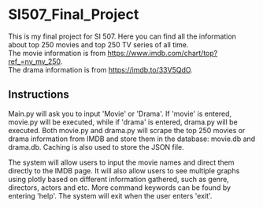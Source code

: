 # SI507_Final_Project

This is my final project for SI 507. Here you can find all the information about top 250 movies and top 250 TV series of all time. \
The movie information is from https://www.imdb.com/chart/top?ref_=nv_mv_250. \
The drama information is from https://imdb.to/33V5QdO.

## Instructions

Main.py will ask you to input 'Movie' or 'Drama'. If 'movie' is entered, movie.py will be executed, while if  'drama' is entered, drama.py will be executed. Both movie.py and drama.py will scrape the top 250 movies or drama information from IMDB and store them in the database: movie.db and drama.db. Caching is also used to store the JSON file. 

The system will allow users to input the movie names and direct them directly to the IMDB page. It will also allow users to see multiple graphs using plotly based on different information gathered, such as genre, directors, actors and etc. More command keywords can be found by entering 'help'. The system will exit when the user enters 'exit'. 


